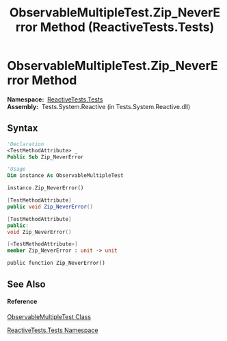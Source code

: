 ﻿---
title: ObservableMultipleTest.Zip_NeverError Method  (ReactiveTests.Tests)
TOCTitle: Zip_NeverError Method
ms:assetid: M:ReactiveTests.Tests.ObservableMultipleTest.Zip_NeverError
ms:mtpsurl: https://msdn.microsoft.com/en-us/library/reactivetests.tests.observablemultipletest.zip_nevererror(v=VS.103)
ms:contentKeyID: 36619149
ms.date: 06/28/2011
mtps_version: v=VS.103
f1_keywords:
- ReactiveTests.Tests.ObservableMultipleTest.Zip_NeverError
dev_langs:
- CSharp
- JScript
- VB
- FSharp
- c++
---

# ObservableMultipleTest.Zip\_NeverError Method

**Namespace:**  [ReactiveTests.Tests](hh289046\(v=vs.103\).md)  
**Assembly:**  Tests.System.Reactive (in Tests.System.Reactive.dll)

## Syntax

``` vb
'Declaration
<TestMethodAttribute> _
Public Sub Zip_NeverError
```

``` vb
'Usage
Dim instance As ObservableMultipleTest

instance.Zip_NeverError()
```

``` csharp
[TestMethodAttribute]
public void Zip_NeverError()
```

``` c++
[TestMethodAttribute]
public:
void Zip_NeverError()
```

``` fsharp
[<TestMethodAttribute>]
member Zip_NeverError : unit -> unit 
```

``` jscript
public function Zip_NeverError()
```

## See Also

#### Reference

[ObservableMultipleTest Class](hh303586\(v=vs.103\).md)

[ReactiveTests.Tests Namespace](hh289046\(v=vs.103\).md)

